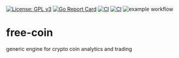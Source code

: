 [![License: GPL v3](https://img.shields.io/badge/License-GPLv3-blue.svg)](https://www.gnu.org/licenses/gpl-3.0)
[![Go Report Card](https://goreportcard.com/badge/github.com/drakos74/free-coin)](https://goreportcard.com/report/github.com/drakos74/free-coin)
[![CI](https://github.com/drakos74/free-coin/workflows/ci/badge.svg)](https://github.com/drakos74/free-coin/actions?query=workflow%3Afree-coin-lint)
[![CI](https://github.com/drakos74/free-coin/workflows/ci/badge.svg)](https://github.com/drakos74/free-coin/actions?query=workflow%3Afree-coin-test)
![example workflow](https://github.com/github/docs/actions/workflows/main.yml/badge.svg)
# free-coin
generic engine for crypto coin analytics and trading

